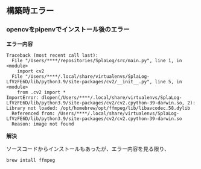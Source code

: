 ## 構築時エラー


### opencvをpipenvでインストール後のエラー

**エラー内容**
``` $shell
Traceback (most recent call last):
  File "/Users/****/repositories/SplaLog/src/main.py", line 1, in <module>
    import cv2
  File "/Users/****/.local/share/virtualenvs/SplaLog-LfVzFE6D/lib/python3.9/site-packages/cv2/__init__.py", line 5, in <module>
    from .cv2 import *
ImportError: dlopen(/Users/****/.local/share/virtualenvs/SplaLog-LfVzFE6D/lib/python3.9/site-packages/cv2/cv2.cpython-39-darwin.so, 2): Library not loaded: /opt/homebrew/opt/ffmpeg/lib/libavcodec.58.dylib
  Referenced from: /Users/****/.local/share/virtualenvs/SplaLog-LfVzFE6D/lib/python3.9/site-packages/cv2/cv2.cpython-39-darwin.so
  Reason: image not found

```

**解決**

ソースコードからインストールもあったが、エラー内容を見る限り、

```
brew intall ffmpeg
```